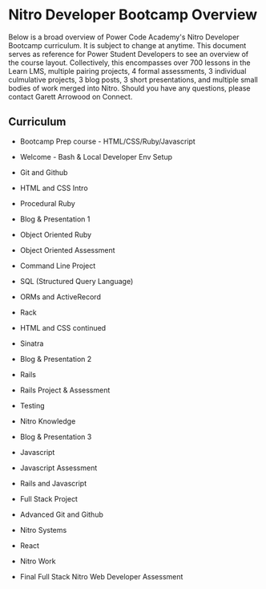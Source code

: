 # Nitro Developer Bootcamp Overview

Below is a broad overview of Power Code Academy's Nitro Developer Bootcamp curriculum. It is subject to change at anytime. This document serves as reference for Power Student Developers to see an overview of the course layout. Collectively, this encompasses over 700 lessons in the Learn LMS, multiple pairing projects, 4 formal assessments, 3 individual culmulative projects, 3 blog posts, 3 short presentations, and multiple small bodies of work merged into Nitro. Should you have any questions, please contact Garett Arrowood on Connect.

## Curriculum

* Bootcamp Prep course - HTML/CSS/Ruby/Javascript

* Welcome - Bash & Local Developer Env Setup
* Git and Github
* HTML and CSS Intro
* Procedural Ruby
* Blog & Presentation 1
* Object Oriented Ruby
* Object Oriented Assessment
* Command Line Project
* SQL (Structured Query Language)
* ORMs and ActiveRecord
* Rack
* HTML and CSS continued
* Sinatra
* Blog & Presentation 2
* Rails
* Rails Project & Assessment
* Testing
* Nitro Knowledge
* Blog & Presentation 3
* Javascript
* Javascript Assessment
* Rails and Javascript
* Full Stack Project
* Advanced Git and Github
* Nitro Systems
* React
* Nitro Work
* Final Full Stack Nitro Web Developer Assessment
